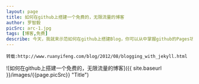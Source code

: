 ```yaml
---
layout: page
title: 如何在github上搭建一个免费的，无限流量的博客
author: 罗智毅
picSrc: arc-1.jpg
tags: [博客,免费]
describe: 今天，我就来示范如何在github上搭建Blog，你可以从中掌握github的Pages功能，以及Jekyll软件的基本用法。更重要的是，你会体会到一种建立网站的全新思路。
---
```


	转载:http://www.ruanyifeng.com/blog/2012/08/blogging_with_jekyll.html

![如何在github上搭建一个免费的，无限流量的博客]({{ site.baseurl }}/images/{{page.picSrc}} "Title")

	
	    